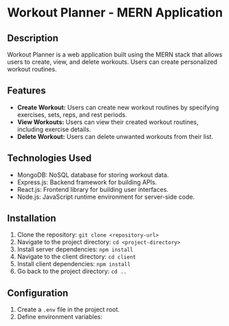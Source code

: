 # Workout Planner - MERN Application

## Description
Workout Planner is a web application built using the MERN stack that allows users to create, view, and delete workouts. Users can create personalized workout routines.

## Features
- **Create Workout:** Users can create new workout routines by specifying exercises, sets, reps, and rest periods.
- **View Workouts:** Users can view their created workout routines, including exercise details.
- **Delete Workout:** Users can delete unwanted workouts from their list.

## Technologies Used
- MongoDB: NoSQL database for storing workout data.
- Express.js: Backend framework for building APIs.
- React.js: Frontend library for building user interfaces.
- Node.js: JavaScript runtime environment for server-side code.

## Installation
1. Clone the repository: `git clone <repository-url>`
2. Navigate to the project directory: `cd <project-directory>`
3. Install server dependencies: `npm install`
4. Navigate to the client directory: `cd client`
5. Install client dependencies: `npm install`
6. Go back to the project directory: `cd ..`

## Configuration
1. Create a `.env` file in the project root.
2. Define environment variables:
